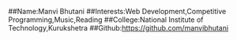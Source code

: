 ##Name:Manvi Bhutani
##Interests:Web Development,Competitive Programming,Music,Reading
##College:National Institute of Technology,Kurukshetra
##Github:https://github.com/manvibhutani